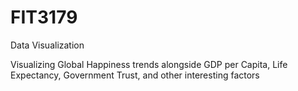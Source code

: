 # FIT3179
Data Visualization

Visualizing Global Happiness trends alongside GDP per Capita, Life Expectancy, Government Trust, and other interesting factors

